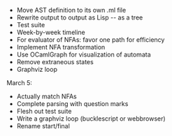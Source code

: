 * Move AST definition to its own .ml file
* Rewrite output to output as Lisp -- as a tree
* Test suite
* Week-by-week timeline
* For evaluator of NFAs: favor one path for efficiency
* Implement NFA transformation
* Use OCamlGraph for visualization of automata
* Remove extraneous states
* Graphviz loop

March 5:
* Actually match NFAs
* Complete parsing with question marks
* Flesh out test suite
* Write a graphviz loop (bucklescript or webbrowser)
* Rename start/final
